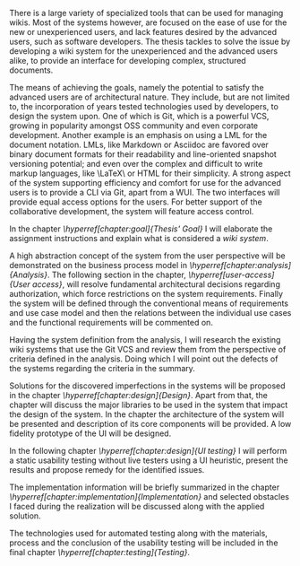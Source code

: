 There is a large variety of specialized tools that can be used for managing wikis.
Most of the systems however, are focused on the ease of use for the new or unexperienced users, and lack features desired by the advanced users, such as software developers.
The thesis tackles to solve the issue by developing a wiki system for the unexperienced and the advanced users alike, to provide an interface for developing complex, structured documents.

The means of achieving the goals, namely the potential to satisfy the advanced users are of architectural nature.
They include, but are not limited to, the incorporation of years tested technologies used by developers, to design the system upon.
One of which is Git, which is a powerful VCS, growing in popularity amongst OSS community and even corporate development.
Another example is an emphasis on using a LML for the document notation.
LMLs, like Markdown or Asciidoc are favored over binary document formats for their readability and line-oriented snapshot versioning potential; and even over the complex and difficult to write markup languages, like \LaTeX\ or HTML for their simplicity.
A strong aspect of the system supporting efficiency and comfort for use for the advanced users is to provide a CLI via Git, apart from a WUI.
The two interfaces will provide equal access options for the users.
For better support of the collaborative development, the system will feature access control.

In the chapter _\hyperref[chapter:goal]{Thesis' Goal}_ I will elaborate the assignment instructions and explain what is considered a _wiki system_.

A high abstraction concept of the system from the user perspective will be demonstrated on the business process model in _\hyperref[chapter:analysis]{Analysis}_.
The following section in the chapter, _\hyperref[user-access]{User access}_, will resolve fundamental architectural decisions regarding authorization, which force restrictions on the system requirements.
Finally the system will be defined through the conventional means of requirements and use case model and then the relations between the individual use cases and the functional requirements will be commented on.

Having the system definition from the analysis, I will research the existing wiki systems that use the Git VCS and review them from the perspective of criteria defined in the analysis.
Doing which I will point out the defects of the systems regarding the criteria in the summary.

Solutions for the discovered imperfections in the systems will be proposed in the chapter _\hyperref[chapter:design]{Design}_.
Apart from that, the chapter will discuss the major libraries to be used in the system that impact the design of the system. In the chapter the architecture of the system will be presented and description of its core components will be provided.
A low fidelity prototype of the UI will be designed.

In the following chapter _\hyperref[chapter:design]{UI testing}_ I will perform a static usability testing without live testers using a UI heuristic, present the results and propose remedy for the identified issues.

The implementation information will be briefly summarized in the chapter _\hyperref[chapter:implementation]{Implementation}_ and selected obstacles I faced during the realization will be discussed along with the applied solution.

The technologies used for automated testing along with the materials, process and the conclusion of the usability testing will be included in the final chapter _\hyperref[chapter:testing]{Testing}_.